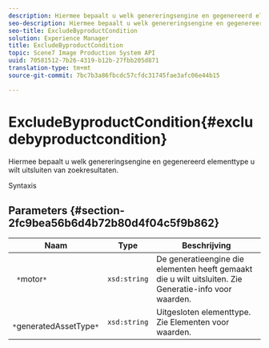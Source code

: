 ```yaml
---
description: Hiermee bepaalt u welk genereringsengine en gegenereerd elementtype u wilt uitsluiten van zoekresultaten.
seo-description: Hiermee bepaalt u welk genereringsengine en gegenereerd elementtype u wilt uitsluiten van zoekresultaten.
seo-title: ExcludeByproductCondition
solution: Experience Manager
title: ExcludeByproductCondition
topic: Scene7 Image Production System API
uuid: 70581512-7b26-4319-b12b-27fbb205d871
translation-type: tm+mt
source-git-commit: 7bc7b3a86fbcdc57cfdc31745fae3afc06e44b15

---
```



# ExcludeByproductCondition{#excludebyproductcondition}

Hiermee bepaalt u welk genereringsengine en gegenereerd elementtype u wilt uitsluiten van zoekresultaten.

Syntaxis

## Parameters {#section-2fc9bea56b6d4b72b80d4f04c5f9b862}

| Naam | Type | Beschrijving |
|---|---|---|
| ` *`motor`*` | `xsd:string` | De generatieengine die elementen heeft gemaakt die u wilt uitsluiten. Zie Generatie-info voor waarden. |
| ` *`generatedAssetType`*` | `xsd:string` | Uitgesloten elementtype. Zie Elementen voor waarden. |

